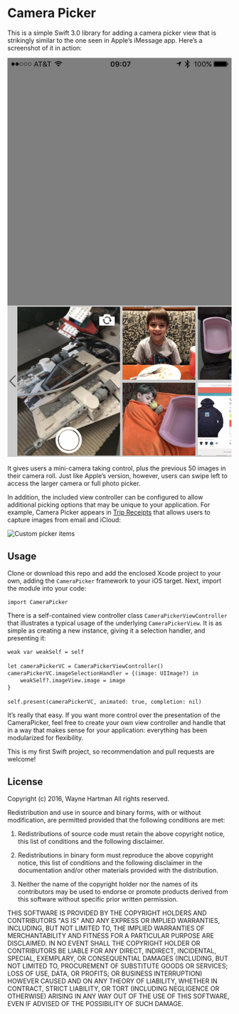 # Camera Picker

This is a simple Swift 3.0 library for adding a camera picker view that is strikingly similar to the one seen in Apple’s iMessage app.  Here’s a screenshot of it in action:

![Demo image](demo.png)

It gives users a mini-camera taking control, plus the previous 50 images in their camera roll.  Just like Apple’s version, however, users can swipe left to access the larger camera or full photo picker.

In addition, the included view controller can be configured to allow additional picking options that may be unique to your application.  For example, Camera Picker appears in [Trip Receipts](https://itunes.apple.com/us/app/trip-receipts-simple-expense/id703187946?ls=1&mt=8) that allows users to capture images from email and iCloud:

![Custom picker items](customize_example.png)

## Usage 

Clone or download this repo and add the enclosed Xcode project to your own, adding the `CameraPicker` framework to your iOS target.  Next, import the module into your code:

    import CameraPicker

There is a self-contained view controller class `CameraPickerViewController` that illustrates a typical usage of the underlying `CameraPickerView`.  It is as simple as creating a new instance, giving it a selection handler, and presenting it:

    weak var weakSelf = self
        
    let cameraPickerVC = CameraPickerViewController()
    cameraPickerVC.imageSelectionHandler = {(image: UIImage?) in
        weakSelf?.imageView.image = image
    }

    self.present(cameraPickerVC, animated: true, completion: nil) 

It’s really that easy.  If you want more control over the presentation of the CameraPicker, feel free to create your own view controller and handle that in a way that makes sense for your application: everything has been modularized for flexibility.

This is my first Swift project, so recommendation and pull requests are welcome!

## License

Copyright (c) 2016, Wayne Hartman
All rights reserved.

Redistribution and use in source and binary forms, with or without modification, are permitted provided that the following conditions are met:

1. Redistributions of source code must retain the above copyright notice, this list of conditions and the following disclaimer.

2. Redistributions in binary form must reproduce the above copyright notice, this list of conditions and the following disclaimer in the documentation and/or other materials provided with the distribution.

3. Neither the name of the copyright holder nor the names of its contributors may be used to endorse or promote products derived from this software without specific prior written permission.

THIS SOFTWARE IS PROVIDED BY THE COPYRIGHT HOLDERS AND CONTRIBUTORS "AS IS" AND ANY EXPRESS OR IMPLIED WARRANTIES, INCLUDING, BUT NOT LIMITED TO, THE IMPLIED WARRANTIES OF MERCHANTABILITY AND FITNESS FOR A PARTICULAR PURPOSE ARE DISCLAIMED. IN NO EVENT SHALL THE COPYRIGHT HOLDER OR CONTRIBUTORS BE LIABLE FOR ANY DIRECT, INDIRECT, INCIDENTAL, SPECIAL, EXEMPLARY, OR CONSEQUENTIAL DAMAGES (INCLUDING, BUT NOT LIMITED TO, PROCUREMENT OF SUBSTITUTE GOODS OR SERVICES; LOSS OF USE, DATA, OR PROFITS; OR BUSINESS INTERRUPTION) HOWEVER CAUSED AND ON ANY THEORY OF LIABILITY, WHETHER IN CONTRACT, STRICT LIABILITY, OR TORT (INCLUDING NEGLIGENCE OR OTHERWISE) ARISING IN ANY WAY OUT OF THE USE OF THIS SOFTWARE, EVEN IF ADVISED OF THE POSSIBILITY OF SUCH DAMAGE.
